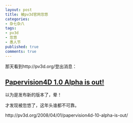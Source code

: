 ```yaml
---
layout: post
title: 被pv3d官网忽悠
categories:
- 杂七杂八
tags:
- pv3d
- 忽悠
- 愚人节
published: true
comments: true
---
```

<p>那天看到http://pv3d.org/登出消息：
<h2><a title="Permanent Link to Papervision4D 1.0 Alpha is out!" rel="bookmark" href="http://pv3d.org/2008/04/01/papervision4d-10-alpha-is-out/" target="_blank">Papervision4D 1.0 Alpha is out!</a></h2>
以为是发布新的版本了，晕！</p>

<p>才发现被忽悠了，这年头谁都不可靠。</p>

<p>http://pv3d.org/2008/04/01/papervision4d-10-alpha-is-out/</p>
